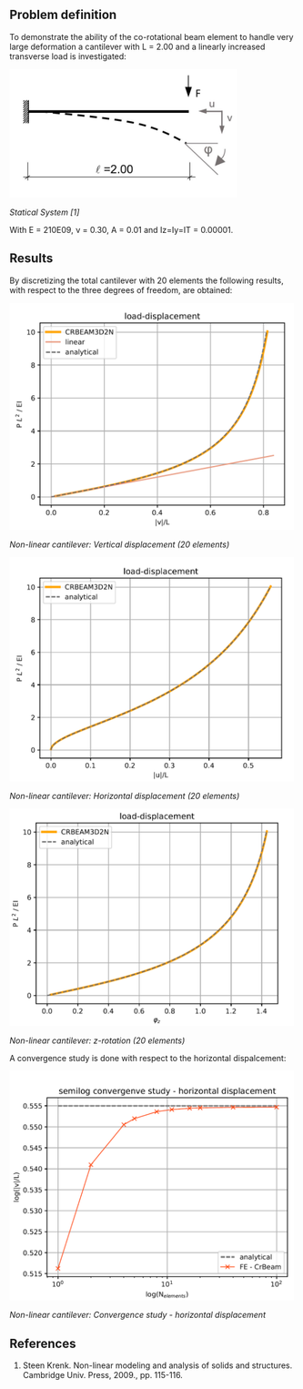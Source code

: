 ## Problem definition
To demonstrate the ability of the co-rotational beam element to handle very large deformation a cantilever with L = 2.00 and a linearly increased transverse load is investigated:

<img src="https://github.com/KratosMultiphysics/Documentation/blob/master/Wiki_files/Application_cases/Non_linear_cantilever_beam/beamnonlinearcantileverSys.jpg" width="400">

_Statical System [1]_

With E = 210E09, ν = 0.30, A = 0.01 and Iz=Iy=IT = 0.00001.

## Results

By discretizing the total cantilever with 20 elements the following results, with respect to the three degrees of freedom, are obtained:

<img src="https://github.com/KratosMultiphysics/Documentation/blob/master/Wiki_files/Application_cases/Non_linear_cantilever_beam/CantV.PNG" width="500">

_Non-linear cantilever: Vertical displacement (20 elements)_

<img src="https://github.com/KratosMultiphysics/Documentation/blob/master/Wiki_files/Application_cases/Non_linear_cantilever_beam/CantU.PNG" width="500">

_Non-linear cantilever: Horizontal displacement (20 elements)_

<img src="https://github.com/KratosMultiphysics/Documentation/blob/master/Wiki_files/Application_cases/Non_linear_cantilever_beam/Cantphi.PNG" width="500">

_Non-linear cantilever: z-rotation (20 elements)_


A convergence study is done with respect to the horizontal dispalcement:

<img src="https://github.com/KratosMultiphysics/Documentation/blob/master/Wiki_files/Application_cases/Non_linear_cantilever_beam/uConverg.PNG" width="500">

_Non-linear cantilever: Convergence study - horizontal displacement_



## References
1. Steen Krenk. Non-linear modeling and analysis of solids and structures. Cambridge
Univ. Press, 2009., pp. 115-116.